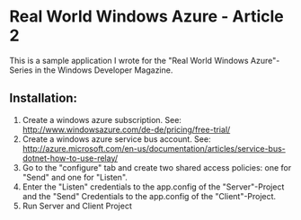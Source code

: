 Real World Windows Azure - Article 2
=============

This is a sample application I wrote for the "Real World Windows Azure"-Series in the Windows Developer Magazine.

Installation:
-------------
1. Create a windows azure subscription. See: http://www.windowsazure.com/de-de/pricing/free-trial/
2. Create a windows azure service bus account. See: http://azure.microsoft.com/en-us/documentation/articles/service-bus-dotnet-how-to-use-relay/
3. Go to the "configure" tab and create two shared access policies: one for "Send" and one for "Listen".
4. Enter the "Listen" credentials to the app.config of the "Server"-Project and the "Send" Credentials to the app.config of the "Client"-Project.
4. Run Server and Client Project
